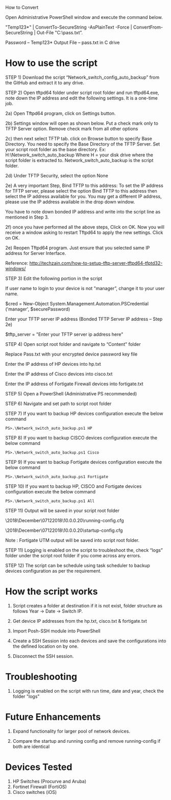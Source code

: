 How to Convert

Open Administrative PowerShell window and execute the command below.

"Temp123*" | ConvertTo-SecureString -AsPlainText -Force | ConvertFrom-SecureString | Out-File "C:\pass.txt”.

Password – Temp123* Output File – pass.txt in C drive

# How to use the script

STEP 1)	Download the script “Network_switch_config_auto_backup” from the GitHub and extract it to any drive.

STEP 2)	Open tftpd64 folder under script root folder and run tftpd64.exe, note down the IP address and edit the following settings. It is a one-time job.

2a) Open Tftpd64 program, click on Settings button.

2b) Settings window will open as shown below. Put a check mark only to TFTP Server option. Remove check mark from all other options

2c) then next select TFTP tab. click on Browse button to specify Base Directory. You need to specify the Base Directory of the TFTP Server. Set your script root folder as the base directory. Ex: H:\Network_switch_auto_backup Where H = your disk drive where the script folder is extracted to. Network_switch_auto_backup is the script folder.

2d) Under TFTP Security, select the option None

2e) A very important Step, Bind TFTP to this address: To set the IP address for TFTP server, please select the option Bind TFTP to this address then select the IP address available for you. You may get a different IP address, please use the IP address available in the drop down window.

You have to note down bonded IP address and write into the script line as mentioned in Step 3.

2f) once you have performed all the above steps, Click on OK. Now you will receive a window asking to restart Tftpd64 to apply the new settings. Click on OK.

2e) Reopen Tftpd64 program. Just ensure that you selected same IP address for Server Interface.

Reference: http://techzain.com/how-to-setup-tftp-server-tftpd64-tfptd32-windows/

STEP 3)	Edit the following portion in the script

If user name to login to your device is not "manager”, change it to your user name.

$cred = New-Object System.Management.Automation.PSCredential ('manager', $securePassword)

Enter your TFTP server IP address (Bonded TFTP Server IP address – Step 2e)

$tftp_server = "Enter your TFTP server ip address here"

STEP 4)	Open script root folder and navigate to “Content" folder

Replace Pass.txt with your encrypted device password key file

Enter the IP address of HP devices into hp.txt

Enter the IP address of Cisco devices into cisco.txt

Enter the IP address of Fortigate Firewall devices into fortigate.txt

STEP 5)	Open a PowerShell (Administrative PS recommended)

STEP 6)	Navigate and set path to script root folder

STEP 7)	If you want to backup HP devices configuration execute the below command

    PS>.\Network_switch_auto_backup.ps1 HP
    
STEP 8)	If you want to backup CISCO devices configuration execute the below command

    PS>.\Network_switch_auto_backup.ps1 Cisco
    
STEP 9)	If you want to backup Fortigate devices configuration execute the below command

    PS>.\Network_switch_auto_backup.ps1 Fortigate
    
STEP 10)	If you want to backup HP, CISCO and Fortigate devices configuration execute the below command

    PS>.\Network_switch_auto_backup.ps1 All
    
STEP 11)	Output will be saved in your script root folder

\2018\December\07122018\10.0.0.20\running-config.cfg

\2018\December\07122018\10.0.0.20\startup-config.cfg

Note : Fortigate UTM output will be saved into script root folder.

STEP 11)	Logging is enabled on the script to troubleshoot the, check “logs” folder under the script root folder if you come across any errors.

STEP 12)	The script can be schedule using task scheduler to backup devices configuration as per the requirement.

# How the script works

1. Script creates a folder at destination if it is not exist, folder structure as follows Year -> Date -> Switch IP.

2. Get device IP addresses from the hp.txt, cisco.txt & fortigate.txt

3. Import Posh-SSH module into PowerShell

4. Create a SSH Session into each devices and save the configurations into the defined location on by one.

5. Disconnect the SSH session.

# Troubleshooting

1.	Logging is enabled on the script with run time, date and year, check the folder "logs"

# Future Enhancements

1. Expand functionality for larger pool of network devices.

2. Compare the startup and running config and remove running-config if both are identical

# Devices Tested

1. HP Switches (Procurve and Aruba)
2. Fortinet Firewall (FortiOS)
3. Cisco switches (iOS)

